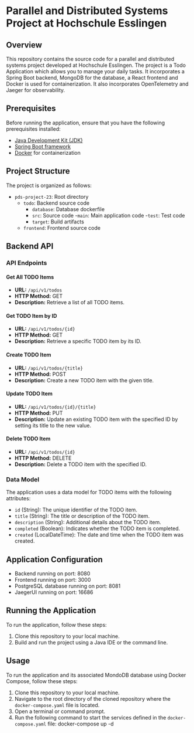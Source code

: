 # Parallel and Distributed Systems Project at Hochschule Esslingen

## Overview

This repository contains the source code for a parallel and distributed systems project developed at Hochschule Esslingen. 
The project is a Todo Application which allows you to manage your daily tasks. 
It incorporates a Spring Boot backend, MongoDB for the database, a React frontend and Docker is used for containerization. It also incorporates OpenTelemetry and Jaeger for observability.

## Prerequisites

Before running the application, ensure that you have the following prerequisites installed:

- [Java Development Kit (JDK)](link-to-jdk)
- [Spring Boot framework](https://spring.io/projects/spring-boot)
- [Docker](https://www.docker.com/) for containerization

## Project Structure

The project is organized as follows:

- `pds-project-23`: Root directory
  - `todo`: Backend source code
      - `database`: Database dockerfile
      - `src`: Source code
          -`main`: Main application code
          -`test`: Test code
      - `target`: Build artifacts
  - `frontend`: Frontend source code

## Backend API

### API Endpoints

#### Get All TODO Items

- **URL:** `/api/v1/todos`
- **HTTP Method:** GET
- **Description:** Retrieve a list of all TODO items.

#### Get TODO Item by ID

- **URL:** `/api/v1/todos/{id}`
- **HTTP Method:** GET
- **Description:** Retrieve a specific TODO item by its ID.

#### Create TODO Item

- **URL:** `/api/v1/todos/{title}`
- **HTTP Method:** POST
- **Description:** Create a new TODO item with the given title.

#### Update TODO Item

- **URL:** `/api/v1/todos/{id}/{title}`
- **HTTP Method:** PUT
- **Description:** Update an existing TODO item with the specified ID by setting its title to the new value.

#### Delete TODO Item

- **URL:** `/api/v1/todos/{id}`
- **HTTP Method:** DELETE
- **Description:** Delete a TODO item with the specified ID.

### Data Model

The application uses a data model for TODO items with the following attributes:

- `id` (String): The unique identifier of the TODO item.
- `title` (String): The title or description of the TODO item.
- `description` (String): Additional details about the TODO item.
- `completed` (Boolean): Indicates whether the TODO item is completed.
- `created` (LocalDateTime): The date and time when the TODO item was created.

## Application Configuration
- Backend running on port: 8080
- Frontend running on port: 3000
- PostgreSQL database running on port: 8081
- JaegerUI running on port: 16686

## Running the Application

To run the application, follow these steps:

1. Clone this repository to your local machine.
2. Build and run the project using a Java IDE or the command line.

## Usage

To run the application and its associated MondoDB database using Docker Compose, follow these steps:

1. Clone this repository to your local machine.
2. Navigate to the root directory of the cloned repository where the `docker-compose.yaml` file is located.
3. Open a terminal or command prompt.
4. Run the following command to start the services defined in the `docker-compose.yaml` file:
       docker-compose up -d
